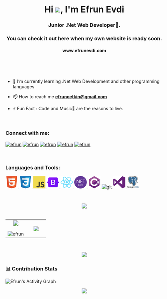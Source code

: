 
<h1 align="center">Hi <img src="https://media.giphy.com/media/hvRJCLFzcasrR4ia7z/giphy.gif" width="29px">, I'm Efrun Evdi</h1>
<h3 align="center">Junior .Net Web Developer🌟.</h3>

<h3 align="center">You can check it out here when my own website is ready soon.</h3>
<h4 align="center">www.efrunevdi.com</h4>

<br>

<p><img align="right" src="https://github.com/Adam-pw/Adam-pw/blob/main/animation_500_kxa883sd.gif" alt="" /></p>

<br>

- 🌱 I’m currently learning .Net Web Development and other programming languages

- 📫 How to reach me **efruncetkin@gmail.com**

- ⚡ Fun Fact : Code and Music🎵 are the reasons to live.

<br>

<h3 align="left">Connect with me:</h3>
<p align="left">
  <a href="https://www.linkedin.com/in/efruncetkin/" target="blank"><img align="center"
      src="https://raw.githubusercontent.com/rahuldkjain/github-profile-readme-generator/master/src/images/icons/Social/linked-in-alt.svg"
      alt="efrun" height="30" width="40" /></a>
  <a href="https://www.facebook.com/efruncetkin" target="blank"><img align="center"
      src="https://raw.githubusercontent.com/rahuldkjain/github-profile-readme-generator/master/src/images/icons/Social/facebook.svg"
      alt="efrun" height="30" width="40" /></a>
  <a href="https://www.instagram.com/efrunevdi/" target="blank"><img align="center"
      src="https://raw.githubusercontent.com/rahuldkjain/github-profile-readme-generator/master/src/images/icons/Social/instagram.svg"
      alt="efrun" height="30" width="40" /></a>
  <a href="https://www.hackerrank.com/efruncetkin" target="blank"><img align="center"
      src="https://raw.githubusercontent.com/rahuldkjain/github-profile-readme-generator/master/src/images/icons/Social/hackerrank.svg"
      alt="efrun" height="30" width="40" /></a>
 <a href="https://twitter.com/EfrunEvdi" target="blank"><img align="center"
      src="https://raw.githubusercontent.com/rahuldkjain/github-profile-readme-generator/master/src/images/icons/Social/twitter.svg"
      alt="efrun" height="30" width="40" /></a>
</p>

<br>
<!-- Languages and Tools -->
<h3 align="left">Languages and Tools:</h3>
<p align="left" witdh="320" height="320">
<a href="https://www.w3schools.com/html" target="_blank" rel="noreferrer"> <img src="https://github.com/devicons/devicon/blob/master/icons/html5/html5-original.svg" alt="html5" width="40" height="40"/> </a> 
<a href="https://www.w3schools.com/css" target="_blank" rel="noreferrer"> <img src="https://github.com/devicons/devicon/blob/master/icons/css3/css3-original.svg" alt="css3" width="40" height="40"/> </a> 
<a href="https://www.javascript.com/" target="_blank" rel="noreferrer"> <img src="https://github.com/devicons/devicon/blob/master/icons/javascript/javascript-original.svg" title="JavaScript" alt="JavaScript" width="40" height="40"/> </a> 
<a href="https://getbootstrap.com/" target="_blank" rel="noreferrer"> <img src="https://github.com/devicons/devicon/blob/master/icons/bootstrap/bootstrap-original.svg" alt="bootstrap" width="40" height="40"/> </a> 
<a href="https://reactjs.org/" target="_blank" rel="noreferrer"> <img src="https://github.com/devicons/devicon/blob/master/icons/react/react-original.svg" alt="react" width="40" height="40"/> </a> 
<a href="https://dotnet.microsoft.com/en-us/" target="_blank" rel="noreferrer"> <img src="https://github.com/devicons/devicon/blob/master/icons/dotnetcore/dotnetcore-original.svg" alt="dotnet" width="40" height="40"/> </a> 
<a href="https://learn.microsoft.com/en-us/dotnet/csharp/" target="_blank" rel="noreferrer"> <img src="https://github.com/devicons/devicon/blob/master/icons/csharp/csharp-original.svg" alt="csharp" width="40" height="40"/> </a> 
<a href="https://git-scm.com/" target="_blank" rel="noreferrer"> <img src="https://www.vectorlogo.zone/logos/git-scm/git-scm-icon.svg" alt="git" width="40" height="40"/> </a> 
<a href="https://visualstudio.microsoft.com/tr/vs/" target="_blank" rel="noreferrer"> <img src="https://github.com/devicons/devicon/blob/master/icons/visualstudio/visualstudio-plain.svg" alt="vs" width="40" height="40"/> </a> 
<a href="https://www.postgresql.org" target="_blank" rel="noreferrer"> <img src="https://raw.githubusercontent.com/devicons/devicon/master/icons/postgresql/postgresql-original-wordmark.svg" alt="postgresql" width="40" height="40"/> </a> 
</p>


<br>
<p align="center">
<img src="https://user-images.githubusercontent.com/73097560/115834477-dbab4500-a447-11eb-908a-139a6edaec5c.gif"> 
<br>
<br>
  
<table border="0" align="center">
  
<tr border="0">
  
<td width="50%" align="center">
<img  align="center" src="https://github-readme-stats.vercel.app/api?username=EfrunEvdi&theme=cobalt&show_icons=true&count_private=true" />
<br>
</br>
<img  title="🔥 Get streak stats for your profile at git.io/streak-stats" alt="efrun" src="https://github-readme-streak-stats.herokuapp.com/?user=EfrunEvdi&theme=dark&hide_border=true" />
</td>

<td width="50%" align="center">
<img  align="center"  src="https://github-readme-stats.anuraghazra1.vercel.app/api/top-langs/?username=EfrunEvdi&theme=dark&hide_border=true&no-bg=true&no-frame=true&langs_count=10"/>
</td>

</tr>

</table>


<br>
<p  align="center">
<img src="https://user-images.githubusercontent.com/73097560/115834477-dbab4500-a447-11eb-908a-139a6edaec5c.gif"> 

### 📊 Contribution Stats

<img alt="Efrun's Activity Graph" src="https://github-readme-activity-graph.cyclic.app/graph/?username=EfrunEvdi&bg_color=1F222E&color=F8D866&line=F85D7F&point=FFFFFF&hide_border=true" />

<br>
<p align="center">
<img src="https://user-images.githubusercontent.com/73097560/115834477-dbab4500-a447-11eb-908a-139a6edaec5c.gif"> 
<br>
